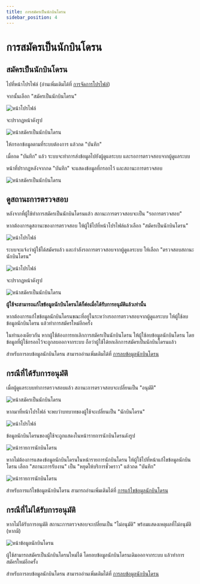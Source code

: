 ```yaml
---
title: การสมัครเป็นนักบินโดรน
sidebar_position: 4
---
```


# การสมัครเป็นนักบินโดรน

## สมัครเป็นนักบินโดรน

ไปที่หน้าโปรไฟล์ (อ่านเพิ่มเติมได้ที่ [การจัดการโปรไฟล์](./profile))

จากนั้นเลือก "สมัครเป็นนักบินโดรน"

![หน้าโปรไฟล์](../static/img/docs/apply-for-drone-owner/1.png "หน้าโปรไฟล์")

จะปรากฏหน้าดังรูป

![หน้าสมัครเป็นนักบินโดรน](../static/img/docs/apply-for-drone-owner/2.png "หน้าสมัครเป็นนักบินโดรน")

ให้กรอกข้อมูลตามที่ระบบต้องการ แล้วกด "บันทึก"

เมื่อกด "บันทึก" แล้ว ระบบจะทำการส่งข้อมูลไปยังผู้ดูแลระบบ และรอการตรวจสอบจากผู้ดูแลระบบ

หน้าที่ปรากฏหลังจากกด "บันทึก" จะแสดงข้อมูลที่กรอกไว้ และสถานะการตรวจสอบ

![หน้าสมัครเป็นนักบินโดรน](../static/img/docs/apply-for-drone-owner/3.png "หน้าสมัครเป็นนักบินโดรน")

## ดูสถานะการตรวจสอบ

หลังจากที่ผู้ใช้ทำการสมัครเป็นนักบินโดรนแล้ว สถานะการตรวจสอบจะเป็น "รอการตรวจสอบ"

หากต้องการดูสถานะของการตรวจสอบ ให้ผู้ใช้ไปที่หน้าโปรไฟล์แล้วเลือก "สมัครเป็นนักบินโดรน"

![หน้าโปรไฟล์](../static/img/docs/apply-for-drone-owner/1.png "หน้าโปรไฟล์")

ระบบจะแจ้งว่าผู้ใช้ได้สมัครแล้ว และกำลังรอการตรวจสอบจากผู้ดูแลระบบ ให้เลือก "ตรวจสอบสถานะนักบินโดรน"

![หน้าโปรไฟล์](../static/img/docs/apply-for-drone-owner/8.png "หน้าโปรไฟล์")

จะปรากฏหน้าดังรูป

![หน้าสมัครเป็นนักบินโดรน](../static/img/docs/apply-for-drone-owner/3.png "หน้าสมัครเป็นนักบินโดรน")

**ผู้ใช้จะสามารถแก้ไขข้อมูลนักบินโดรนได้ก็ต่อเมื่อได้รับการอนุมัติแล้วเท่านั้น**

หากต้องการแก้ไขข้อมูลนักบินโดรนขณะที่อยู่ในระหว่างรอการตรวจสอบจากผู้ดูแลระบบ ให้ผู้ใช้ลบข้อมูลนักบินโดรน แล้วทำการสมัครใหม่อีกครั้ง

ในทำนองเดียวกัน หากผู้ใช้ต้องการยกเลิกการสมัครเป็นนักบินโดรน ให้ผู้ใช้ลบข้อมูลนักบินโดรน โดยข้อมูลที่ผู้ใช้กรอกไว้จะถูกลบออกจากระบบ ถือว่าผู้ใช้ได้ยกเลิกการสมัครเป็นนักบินโดรนแล้ว

สำหรับการลบข้อมูลนักบินโดรน สามารถอ่านเพิ่มเติมได้ที่ [การลบข้อมูลนักบินโดรน](./drone-owner-profile#การลบข้อมูลนักบินโดรน)

## กรณีที่ได้รับการอนุมัติ

เมื่อผู้ดูแลระบบทำการตรวจสอบแล้ว สถานะการตรวจสอบจะเปลี่ยนเป็น "อนุมัติ"

![หน้าสมัครเป็นนักบินโดรน](../static/img/docs/apply-for-drone-owner/4.png "หน้าสมัครเป็นนักบินโดรน")

หากมาที่หน้าโปรไฟล์ จะพบว่าบทบาทของผู้ใช้จะเปลี่ยนเป็น "นักบินโดรน"

![หน้าโปรไฟล์](../static/img/docs/apply-for-drone-owner/5.png "หน้าโปรไฟล์")

ข้อมูลนักบินโดรนของผู้ใช้จะถูกแสดงในหน้ารายการนักบินโดรนดังรูป

![หน้ารายการนักบินโดรน](../static/img/docs/apply-for-drone-owner/6.png "หน้ารายการนักบินโดรน")

หากไม่ต้องการแสดงข้อมูลนักบินโดรนในหน้ารายการนักบินโดรน ให้ผู้ใช้ไปที่หน้าแก้ไขข้อมูลนักบินโดรน เลือก "สถานะการรับงาน" เป็น "หยุดให้บริการชั่วคราว" แล้วกด "บันทึก"

![หน้ารายการนักบินโดรน](../static/img/docs/apply-for-drone-owner/7.png "หน้ารายการนักบินโดรน")

สำหรับการแก้ไขข้อมูลนักบินโดรน สามารถอ่านเพิ่มเติมได้ที่ [การแก้ไขข้อมูลนักบินโดรน](./drone-owner-profile#การแก้ไขข้อมูลนักบินโดรน)

## กรณีที่ไม่ได้รับการอนุมัติ

หากไม่ได้รับการอนุมัติ สถานะการตรวจสอบจะเปลี่ยนเป็น "ไม่อนุมัติ" พร้อมแสดงเหตุผลที่ไม่อนุมัติ (หากมี)

![หน้าข้อมูลนักบินโดรน](../static/img/docs/apply-for-drone-owner/9.png "หน้าข้อมูลนักบินโดรน")

ผู้ใช้สามารถสมัครเป็นนักบินโดรนใหม่ได้ โดยลบข้อมูลนักบินโดรนเดิมออกจากระบบ แล้วทำการสมัครใหม่อีกครั้ง

สำหรับการลบข้อมูลนักบินโดรน สามารถอ่านเพิ่มเติมได้ที่ [การลบข้อมูลนักบินโดรน](./drone-owner-profile#การลบข้อมูลนักบินโดรน)
